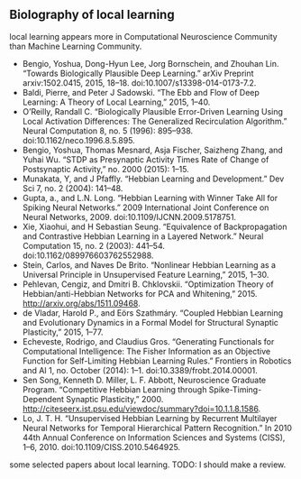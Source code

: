 Biolography of local learning
-------------------
local learning appears more in Computational Neuroscience Community than Machine Learning Community.

+ Bengio, Yoshua, Dong-Hyun Lee, Jorg Bornschein, and Zhouhan Lin. “Towards Biologically Plausible Deep Learning.” arXiv Preprint arxiv:1502.0415, 2015, 18–18. doi:10.1007/s13398-014-0173-7.2.
+ Baldi, Pierre, and Peter J Sadowski. “The Ebb and Flow of Deep Learning: A Theory of Local Learning,” 2015, 1–40.
+ O’Reilly, Randall C. “Biologically Plausible Error-Driven Learning Using Local Activation Differences: The Generalized Recirculation Algorithm.” Neural Computation 8, no. 5 (1996): 895–938. doi:10.1162/neco.1996.8.5.895.
+ Bengio, Yoshua, Thomas Mesnard, Asja Fischer, Saizheng Zhang, and Yuhai Wu. “STDP as Presynaptic Activity Times Rate of Change of Postsynaptic Activity,” no. 2000 (2015): 1–15.
+ Munakata, Y, and J Pfaffly. “Hebbian Learning and Development.” Dev Sci 7, no. 2 (2004): 141–48.
+ Gupta, a., and L.N. Long. “Hebbian Learning with Winner Take All for Spiking Neural Networks.” 2009 International Joint Conference on Neural Networks, 2009. doi:10.1109/IJCNN.2009.5178751.
+ Xie, Xiaohui, and H Sebastian Seung. “Equivalence of Backpropagation and Contrastive Hebbian Learning in a Layered Network.” Neural Computation 15, no. 2 (2003): 441–54. doi:10.1162/089976603762552988.
+ Stein, Carlos, and Naves De Brito. “Nonlinear Hebbian Learning as a Universal Principle in Unsupervised Feature Learning,” 2015, 1–30.
+ Pehlevan, Cengiz, and Dmitri B. Chklovskii. “Optimization Theory of Hebbian/anti-Hebbian Networks for PCA and Whitening,” 2015. http://arxiv.org/abs/1511.09468.
+ de Vladar, Harold P., and Eörs Szathmáry. “Coupled Hebbian Learning and Evolutionary Dynamics in a Formal Model for Structural Synaptic Plasticity,” 2015, 1–77.
+ Echeveste, Rodrigo, and Claudius Gros. “Generating Functionals for Computational Intelligence: The Fisher Information as an Objective Function for Self-Limiting Hebbian Learning Rules.” Frontiers in Robotics and AI 1, no. October (2014): 1–1. doi:10.3389/frobt.2014.00001.
+ Sen Song, Kenneth D. Miller, L. F. Abbott, Neuroscience Graduate Program. “Competitive Hebbian Learning through Spike-Timing-Dependent Synaptic Plasticity,” 2000. http://citeseerx.ist.psu.edu/viewdoc/summary?doi=10.1.1.8.1586.
+ Lo, J. T. H. “Unsupervised Hebbian Learning by Recurrent Multilayer Neural Networks for Temporal Hierarchical Pattern Recognition.” In 2010 44th Annual Conference on Information Sciences and Systems (CISS), 1–6, 2010. doi:10.1109/CISS.2010.5464925.

some selected papers about local learning.
TODO: I should make a review.



